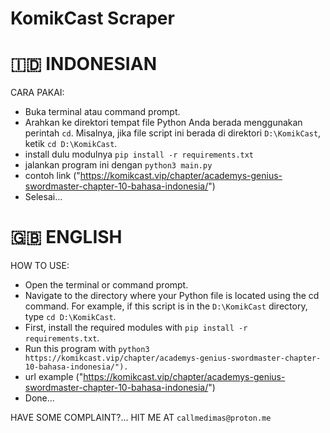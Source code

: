# KomikCast Scraper

# 🇮🇩 INDONESIAN
CARA PAKAI:
  - Buka terminal atau command prompt.
  - Arahkan ke direktori tempat file Python Anda berada menggunakan perintah `cd`. Misalnya, jika file script ini berada di direktori `D:\KomikCast`, ketik `cd D:\KomikCast`.
  - install dulu modulnya `pip install -r requirements.txt`
  - jalankan program ini dengan `python3 main.py`
  - contoh link ("https://komikcast.vip/chapter/academys-genius-swordmaster-chapter-10-bahasa-indonesia/")
  - Selesai...

# 🇬🇧 ENGLISH
HOW TO USE:
  - Open the terminal or command prompt.
  - Navigate to the directory where your Python file is located using the cd command. For example, if this script is in the `D:\KomikCast` directory, type `cd D:\KomikCast`.
  - First, install the required modules with `pip install -r requirements.txt`.
  - Run this program with `python3 https://komikcast.vip/chapter/academys-genius-swordmaster-chapter-10-bahasa-indonesia/").`
  - url example ("https://komikcast.vip/chapter/academys-genius-swordmaster-chapter-10-bahasa-indonesia/")
- Done…

HAVE SOME COMPLAINT?... HIT ME AT `callmedimas@proton.me`
